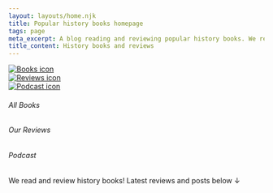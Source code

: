 ```yaml
---
layout: layouts/home.njk
title: Popular history books homepage
tags: page
meta_excerpt: A blog reading and reviewing popular history books. We review great (hopefully!) new (probably...) history (certainly 🙂) books - that you might otherwise overlook.
title_content: History books and reviews
---
```


<div class="grid-3-columns pad-top-10"> 

<div class="circle">
  <a href="{{ staticdata.links.books_all }}" aria-label="All history books"><img class="fit-inside-circle" src="{{staticdata.images.books_icon}}" alt="Books icon">
</div></a>
<div class="circle">
  <a href="{{ staticdata.links.books_reviews }}" aria-label="All our reviews"><img class="fit-inside-circle" src="{{staticdata.images.review_icon}}" alt="Reviews icon"></a>
</div>
<div class="circle">
  <a href="{{ staticdata.links.podcast }}" aria-label="Our podcast playlist - opens in the ListenNotes site"><img class="fit-inside-circle" src="{{staticdata.images.mic_icon}}" alt="Podcast icon"></a>
</div>

<h6 class="txt-center txt-capital fw-normal pad-none" role="presentation">All Books</h6>
<h6 class="txt-center txt-capital fw-normal pad-none" role="presentation">Our Reviews</h6>
<h6 class="txt-center txt-capital fw-normal pad-none" role="presentation">Podcast</h6>

</div>

<p class="pad-bottom pad-top">We read and review history books! Latest reviews and posts below ↓</p>

